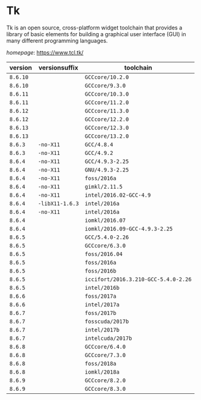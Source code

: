 # Tk

Tk is an open source, cross-platform widget toolchain that provides a library of basic elements for  building a graphical user interface (GUI) in many different programming languages.

*homepage*: <https://www.tcl.tk/>

version | versionsuffix | toolchain
--------|---------------|----------
``8.6.10`` |  | ``GCCcore/10.2.0``
``8.6.10`` |  | ``GCCcore/9.3.0``
``8.6.11`` |  | ``GCCcore/10.3.0``
``8.6.11`` |  | ``GCCcore/11.2.0``
``8.6.12`` |  | ``GCCcore/11.3.0``
``8.6.12`` |  | ``GCCcore/12.2.0``
``8.6.13`` |  | ``GCCcore/12.3.0``
``8.6.13`` |  | ``GCCcore/13.2.0``
``8.6.3`` | ``-no-X11`` | ``GCC/4.8.4``
``8.6.3`` | ``-no-X11`` | ``GCC/4.9.2``
``8.6.4`` | ``-no-X11`` | ``GCC/4.9.3-2.25``
``8.6.4`` | ``-no-X11`` | ``GNU/4.9.3-2.25``
``8.6.4`` | ``-no-X11`` | ``foss/2016a``
``8.6.4`` | ``-no-X11`` | ``gimkl/2.11.5``
``8.6.4`` | ``-no-X11`` | ``intel/2016.02-GCC-4.9``
``8.6.4`` | ``-libX11-1.6.3`` | ``intel/2016a``
``8.6.4`` | ``-no-X11`` | ``intel/2016a``
``8.6.4`` |  | ``iomkl/2016.07``
``8.6.4`` |  | ``iomkl/2016.09-GCC-4.9.3-2.25``
``8.6.5`` |  | ``GCC/5.4.0-2.26``
``8.6.5`` |  | ``GCCcore/6.3.0``
``8.6.5`` |  | ``foss/2016.04``
``8.6.5`` |  | ``foss/2016a``
``8.6.5`` |  | ``foss/2016b``
``8.6.5`` |  | ``iccifort/2016.3.210-GCC-5.4.0-2.26``
``8.6.5`` |  | ``intel/2016b``
``8.6.6`` |  | ``foss/2017a``
``8.6.6`` |  | ``intel/2017a``
``8.6.7`` |  | ``foss/2017b``
``8.6.7`` |  | ``fosscuda/2017b``
``8.6.7`` |  | ``intel/2017b``
``8.6.7`` |  | ``intelcuda/2017b``
``8.6.8`` |  | ``GCCcore/6.4.0``
``8.6.8`` |  | ``GCCcore/7.3.0``
``8.6.8`` |  | ``foss/2018a``
``8.6.8`` |  | ``iomkl/2018a``
``8.6.9`` |  | ``GCCcore/8.2.0``
``8.6.9`` |  | ``GCCcore/8.3.0``
